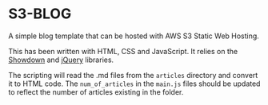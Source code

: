 # S3-BLOG

A simple blog template that can be hosted with AWS S3 Static Web Hosting.

This has been written with HTML, CSS and JavaScript. It relies on the [Showdown](https://github.com/showdownjs/showdown) and [jQuery](https://github.com/jquery/jquery) libraries.

The scripting will read the .md files from the `articles` directory and convert it to HTML code.
The `num_of_articles` in the `main.js` files should be updated to reflect the number of articles existing in the folder.